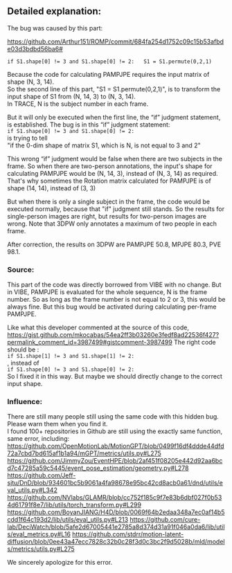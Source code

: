 ## Detailed explanation: 

The bug was caused by this part:

https://github.com/Arthur151/ROMP/commit/684fa254d1752c09c15b53afbde03d3bdbd56ba6#

`if S1.shape[0] != 3 and S1.shape[0] != 2:  
     S1 = S1.permute(0,2,1)`

Because the code for calculating PAMPJPE requires the input matrix of shape (N, 3, 14).   
So the second line of this part, "S1 = S1.permute(0,2,1)", is to transform the input shape of S1 from (N, 14, 3) to (N, 3, 14).  
In TRACE, N is the subject number in each frame. 

But it will only be executed when the first line, the “if” judgment statement, is established.
The bug is in this “if” judgment statement:  
`if S1.shape[0] != 3 and S1.shape[0] != 2:`  
is trying to tell  
"if the 0-dim shape of matrix S1, which is N, is not equal to 3 and 2"

This wrong “if” judgment would be false when there are two subjects in the frame. 
So when there are two-person annotations, the input's shape for calculating PAMPJPE would be (N, 14, 3), instead of (N, 3, 14) as required. 
That's why sometimes the Rotation matrix calculated for PAMPJPE is of shape (14, 14), instead of (3, 3)

But when there is only a single subject in the frame, the code would be executed normally, because that "if" judgment still stands. 
So the results for single-person images are right, but results for two-person images are wrong. 
Note that 3DPW only annotates a maximum of two people in each frame. 

After correction, the results on 3DPW are PAMPJPE 50.8, MPJPE 80.3, PVE 98.1.

### Source: 
This part of the code was directly borrowed from VIBE with no change.
But in VIBE, PAMPJPE is evaluated for the whole sequence, N is the frame number. 
So as long as the frame number is not equal to 2 or 3, this would be always fine. 
But this bug would be activated during calculating per-frame PAMPJPE. 

Like what this developer commented at the source of this code, 
https://gist.github.com/mkocabas/54ea2ff3b03260e3fedf8ad22536f427?permalink_comment_id=3987499#gistcomment-3987499
The right code should be :  
`if S1.shape[1] != 3 and S1.shape[1] != 2:`  
, instead of   
`if S1.shape[0] != 3 and S1.shape[0] != 2:`  
So I fixed it in this way. But maybe we should directly change to the correct input shape.

### Influence: 
There are still many people still using the same code with this hidden bug.  
Please warn them when you find it.  
I found 100+ repositories in Github are still using the exactly same function, same error, including:
https://github.com/OpenMotionLab/MotionGPT/blob/0499f16df4ddde44dfd72a7cbd7bd615af1b1a94/mGPT/metrics/utils.py#L275
https://github.com/JimmyZou/EventHPE/blob/2af451f08205e442d92aa6bcd7c47285a59c5445/event_pose_estimation/geometry.py#L278
https://github.com/Jeff-sjtu/DnD/blob/934601bc5b9061a4fa98678e95bc42cd8acb0a61/dnd/utils/eval_utils.py#L342
https://github.com/NVlabs/GLAMR/blob/cc752f185c9f7e83b6dbf027f0b534d61791f8e7/lib/utils/torch_transform.py#L299
https://github.com/BoyanJIANG/H4D/blob/0069f64b2edaa348a7ec0af14b5cdd1f64c193d2/lib/utils/eval_utils.py#L213
https://github.com/cure-lab/DeciWatch/blob/5afe2d67005441e2785a8d374d31a91f046a0da6/lib/utils/eval_metrics.py#L16
https://github.com/stdrr/motion-latent-diffusion/blob/0ee43a47ecc7828c32b0c28f3d0c3bc2f9d5028b/mld/models/metrics/utils.py#L275

We sincerely apologize for this error.